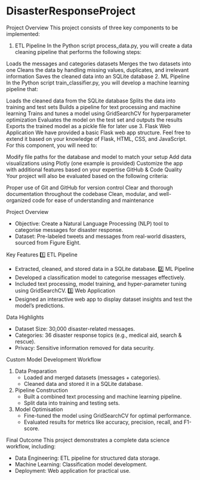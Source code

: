 # DisasterResponseProject

Project Overview
This project consists of three key components to be implemented:

1. ETL Pipeline
In the Python script process_data.py, you will create a data cleaning pipeline that performs the following steps:

Loads the messages and categories datasets
Merges the two datasets into one
Cleans the data by handling missing values, duplicates, and irrelevant information
Saves the cleaned data into an SQLite database
2. ML Pipeline
In the Python script train_classifier.py, you will develop a machine learning pipeline that:

Loads the cleaned data from the SQLite database
Splits the data into training and test sets
Builds a pipeline for text processing and machine learning
Trains and tunes a model using GridSearchCV for hyperparameter optimization
Evaluates the model on the test set and outputs the results
Exports the trained model as a pickle file for later use
3. Flask Web Application
We have provided a basic Flask web app structure. Feel free to extend it based on your knowledge of Flask, HTML, CSS, and JavaScript. For this component, you will need to:

Modify file paths for the database and model to match your setup
Add data visualizations using Plotly (one example is provided)
Customize the app with additional features based on your expertise
GitHub & Code Quality
Your project will also be evaluated based on the following criteria:

Proper use of Git and GitHub for version control
Clear and thorough documentation throughout the codebase
Clean, modular, and well-organized code for ease of understanding and maintenance

Project Overview
* Objective: Create a Natural Language Processing (NLP) tool to categorise messages for disaster response.
* Dataset: Pre-labeled tweets and messages from real-world disasters, sourced from Figure Eight.

Key Features
1️⃣ ETL Pipeline
* Extracted, cleaned, and stored data in a SQLite database.
2️⃣ ML Pipeline
* Developed a classification model to categorise messages effectively.
* Included text processing, model training, and hyper-parameter tuning using GridSearchCV.
3️⃣ Web Application
* Designed an interactive web app to display dataset insights and test the model’s predictions.

Data Highlights
* Dataset Size: 30,000 disaster-related messages.
* Categories: 36 disaster response topics (e.g., medical aid, search & rescue).
* Privacy: Sensitive information removed for data security.

Custom Model Development Workflow
1. Data Preparation
    * Loaded and merged datasets (messages + categories).
    * Cleaned data and stored it in a SQLite database.
2. Pipeline Construction
    * Built a combined text processing and machine learning pipeline.
    * Split data into training and testing sets.
3. Model Optimisation
    * Fine-tuned the model using GridSearchCV for optimal performance.
    * Evaluated results for metrics like accuracy, precision, recall, and F1-score.

Final Outcome
This project demonstrates a complete data science workflow, including:
* Data Engineering: ETL pipeline for structured data storage.
* Machine Learning: Classification model development.
* Deployment: Web application for practical use.
